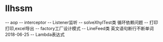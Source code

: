 # llhssm

-- aop
-- interceptor
-- Listener监听 
-- solveXhylTest类 循环依赖问题
-- 打印打印,excel导出
-- factory工厂设计模式
-- LineFeed类 英文语句断行不断单词 2018-06-25
-- Lambda表达式
